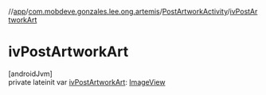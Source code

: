 //[app](../../../index.md)/[com.mobdeve.gonzales.lee.ong.artemis](../index.md)/[PostArtworkActivity](index.md)/[ivPostArtworkArt](iv-post-artwork-art.md)

# ivPostArtworkArt

[androidJvm]\
private lateinit var [ivPostArtworkArt](iv-post-artwork-art.md): [ImageView](https://developer.android.com/reference/kotlin/android/widget/ImageView.html)
